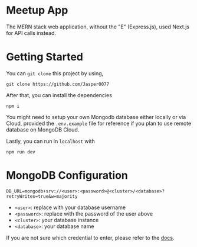 # Meetup App

The MERN stack web application, without the "E" (Express.js), used Next.js for API calls instead.

# Getting Started

You can `git clone` this project by using,

```git
git clone https://github.com/Jasper0077
```

After that, you can install the dependencies

```node
npm i
```

You might need to setup your own Mongodb database either locally or via Cloud, provided the `.env.example` file for reference if you plan to use remote database on MongoDB Cloud.

Lastly, you can run in `localhost` with

```node
npm run dev
```

# MongoDB Configuration

```
DB_URL=mongodb+srv://<user>:<password>@<cluster>/<database>?retryWrites=true&w=majority
```

- `<user>`: replace with your database username
- `<password>`: replace with the password of the user above
- `<cluster>`: your database instance
- `<database>`: your database name

If you are not sure which credential to enter, please refer to the [docs](https://www.mongodb.com/docs/atlas/troubleshoot-connection/).